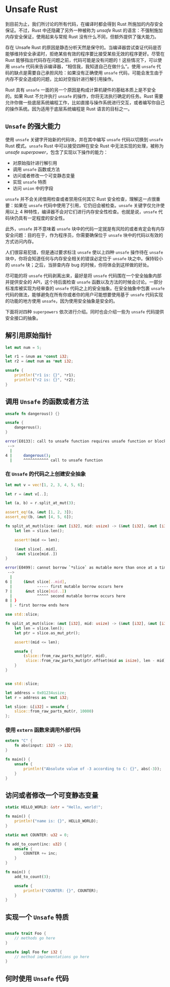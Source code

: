 # Unsafe Rust

到目前为止，我们所讨论的所有代码，在编译时都会得到 Rust 所施加的内存安全保证。不过，Rust 中还隐藏了另外一种被称为 *unsafe* Rust 的语言：不强制施加内存安全保证，使用起来与常规 Rust 没有什么不同，但额外提供了强大能力。

存在 Unsafe Rust 的原因是静态分析天然是保守的。当编译器尝试查证代码是否能够维持安全承诺时，拒绝某些有效的程序要比接受某些无效的程序更好。尽管在 Rust 能够指出代码存在问题之前，代码可能是没有问题的！这些情况下，可以使用 `unsafe` 代码来告诉编译器，“相信我，我知道自己在做什么”。使用 `unsafe` 代码的缺点是需要自己承担风险：如果没有正确使用 `unsafe` 代码，可能会发生由于内存不安全造成的问题，比如对空指针进行解引用操作。

Rust 具有 `unsafe` 一面的另一个原因是构成计算机硬件的基础本质上是不安全的。如果 Rust 不允许执行 `unsafe` 的操作，你将无法执行确定的任务。Rust 需要允许你做一些底层系统编程工作，比如直接与操作系统进行交互，或者编写你自己的操作系统。因为适用于底层系统编程是 Rust 语言的目标之一。

## `Unsafe` 的强大能力

使用 `unsafe` 关键字开始新的代码块，并在其中编写 `unsafe` 代码以切换到 `unsafe` Rust 模式。`unsafe` Rust 中可以接受四种在安全 Rust 中无法实现的处理，被称为 *unsafe superpower*，包含了实现以下操作的能力：

- 对原始指针进行解引用
- 调用 `unsafe` 函数或方法
- 访问或者修改一个可变静态变量
- 实现 `unsafe` 特质
- 访问 `union` 中的字段

`unsafe` 并不会关闭借用检查或者禁用任何其它 Rust 安全检查，理解这一点很重要：如果在 `unsafe` 代码中使用了引用，它仍旧会被检查。`unsafe` 关键字仅允许使用以上 4 种特性，编译器不会对它们进行内存安全性检查。也就是说，`unsafe` 代码块仍具有一定程度的安全性。

此外，`unsafe` 并不意味着 `unsafe` 块中的代码一定就是有风险的或者肯定会有内存安全问题：目的在于，作为程序员，你需要确保位于 `unsafe` 块中的代码以有效的方式访问内存。

人们很容易犯错，但是通过要求标注 `unsafe` 使以上四种 `unsafe` 操作待在 `unsafe` 块中，你将会知道任何与内存安全相关的错误必定位于 `unsafe` 块之中。保持较小的 `unsafe` 块；之后，当排查内存 bug 的时候，你将体会到这样做的好处。

尽可能的将 `unsafe` 代码剥离出来，最好是将 `unsafe` 代码围在一个安全抽象内部并提供安全的 API，这个待后面检查 `unsafe` 函数以及方法的时候会讨论。一部分标准库被实现为经审查的 `unsafe` 代码之上的安全抽象。在安全抽象中包裹 `unsafe` 代码的做法，能够避免在所有你或者你的用户可能想要使用基于 `unsafe` 代码实现的功能的地方使用 `unsafe`，因为使用安全抽象是安全的。

下面将对四种 `superpowers` 依次进行介绍。同时也会介绍一些为 `unsafe` 代码提供安全接口的抽象。

## 解引用原始指针

```rust
let mut num = 5;

let r1 = &num as *const i32;
let r2 = &mut num as *mut i32;

unsafe {
    println!("r1 is: {}", *r1);
    println!("r2 is: {}", *r2);
}
```

## 调用 `Unsafe` 的函数或者方法

```rust
unsafe fn dangerous() {}

unsafe {
    dangerous();
}
```

```bash
error[E0133]: call to unsafe function requires unsafe function or block
 -->
  |
4 |     dangerous();
  |     ^^^^^^^^^^^ call to unsafe function
```

### 在 `Unsafe` 的代码之上创建安全抽象

```rust
let mut v = vec![1, 2, 3, 4, 5, 6];

let r = &mut v[..];

let (a, b) = r.split_at_mut(3);

assert_eq!(a, &mut [1, 2, 3]);
assert_eq!(b, &mut [4, 5, 6]);
```

```rust
fn split_at_mut(slice: &mut [i32], mid: usize) -> (&mut [i32], &mut [i32]) {
    let len = slice.len();

    assert!(mid <= len);

    (&mut slice[..mid],
     &mut slice[mid..])
}
```

```bash
error[E0499]: cannot borrow `*slice` as mutable more than once at a time
 -->
  |
6 |     (&mut slice[..mid],
  |           ----- first mutable borrow occurs here
7 |      &mut slice[mid..])
  |           ^^^^^ second mutable borrow occurs here
8 | }
  | - first borrow ends here
```

```rust
use std::slice;

fn split_at_mut(slice: &mut [i32], mid: usize) -> (&mut [i32], &mut [i32]) {
    let len = slice.len();
    let ptr = slice.as_mut_ptr();

    assert!(mid <= len);

    unsafe {
        (slice::from_raw_parts_mut(ptr, mid),
         slice::from_raw_parts_mut(ptr.offset(mid as isize), len - mid))
    }
}
```

```rust

use std::slice;

let address = 0x01234usize;
let r = address as *mut i32;

let slice: &[i32] = unsafe {
    slice::from_raw_parts_mut(r, 10000)
};
```

### 使用 `extern` 函数来调用外部代码

```rust
extern "C" {
    fn abs(input: i32) -> i32;
}

fn main() {
    unsafe {
        println!("Absolute value of -3 according to C: {}", abs(-3));
    }
}
```

## 访问或者修改一个可变静态变量

```rust
static HELLO_WORLD: &str = "Hello, world!";

fn main() {
    println!("name is: {}", HELLO_WORLD);
}
```

```rust
static mut COUNTER: u32 = 0;

fn add_to_count(inc: u32) {
    unsafe {
        COUNTER += inc;
    }
}

fn main() {
    add_to_count(3);

    unsafe {
        println!("COUNTER: {}", COUNTER);
    }
}
```

## 实现一个 `Unsafe` 特质

```rust

unsafe trait Foo {
    // methods go here
}

unsafe impl Foo for i32 {
    // method implementations go here
}
```

## 何时使用 `Unsafe` 代码

